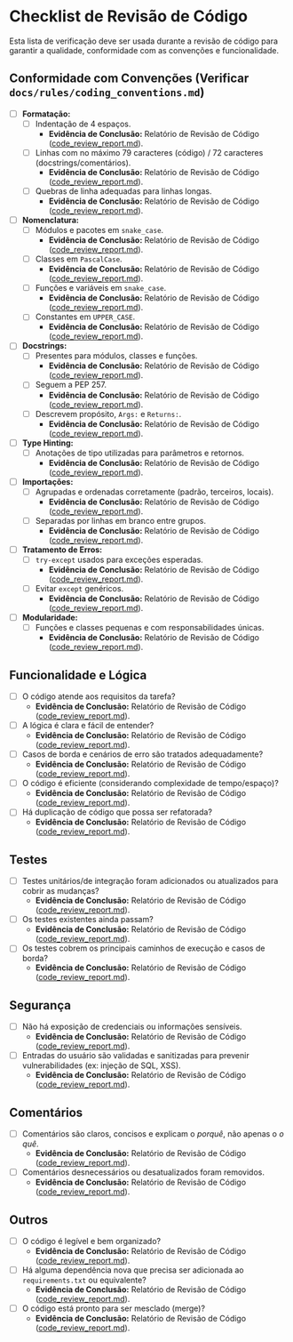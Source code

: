 # Checklist de Revisão de Código

Esta lista de verificação deve ser usada durante a revisão de código para garantir a qualidade, conformidade com as convenções e funcionalidade.

## Conformidade com Convenções (Verificar `docs/rules/coding_conventions.md`)

- [ ] **Formatação:**
    - [ ] Indentação de 4 espaços.
        *   **Evidência de Conclusão:** Relatório de Revisão de Código ([code_review_report.md](code_review_report/2025_07_02_21_00_00/code_review_report.md)).
    - [ ] Linhas com no máximo 79 caracteres (código) / 72 caracteres (docstrings/comentários).
        *   **Evidência de Conclusão:** Relatório de Revisão de Código ([code_review_report.md](code_review_report/2025_07_02_21_00_00/code_review_report.md)).
    - [ ] Quebras de linha adequadas para linhas longas.
        *   **Evidência de Conclusão:** Relatório de Revisão de Código ([code_review_report.md](code_review_report/2025_07_02_21_00_00/code_review_report.md)).
- [ ] **Nomenclatura:**
    - [ ] Módulos e pacotes em `snake_case`.
        *   **Evidência de Conclusão:** Relatório de Revisão de Código ([code_review_report.md](code_review_report/2025_07_02_21_00_00/code_review_report.md)).
    - [ ] Classes em `PascalCase`.
        *   **Evidência de Conclusão:** Relatório de Revisão de Código ([code_review_report.md](code_review_report/2025_07_02_21_00_00/code_review_report.md)).
    - [ ] Funções e variáveis em `snake_case`.
        *   **Evidência de Conclusão:** Relatório de Revisão de Código ([code_review_report.md](code_review_report/2025_07_02_21_00_00/code_review_report.md)).
    - [ ] Constantes em `UPPER_CASE`.
        *   **Evidência de Conclusão:** Relatório de Revisão de Código ([code_review_report.md](code_review_report/2025_07_02_21_00_00/code_review_report.md)).
- [ ] **Docstrings:**
    - [ ] Presentes para módulos, classes e funções.
        *   **Evidência de Conclusão:** Relatório de Revisão de Código ([code_review_report.md](code_review_report/2025_07_02_21_00_00/code_review_report.md)).
    - [ ] Seguem a PEP 257.
        *   **Evidência de Conclusão:** Relatório de Revisão de Código ([code_review_report.md](code_review_report/2025_07_02_21_00_00/code_review_report.md)).
    - [ ] Descrevem propósito, `Args:` e `Returns:`.
        *   **Evidência de Conclusão:** Relatório de Revisão de Código ([code_review_report.md](code_review_report/2025_07_02_21_00_00/code_review_report.md)).
- [ ] **Type Hinting:**
    - [ ] Anotações de tipo utilizadas para parâmetros e retornos.
        *   **Evidência de Conclusão:** Relatório de Revisão de Código ([code_review_report.md](code_review_report/2025_07_02_21_00_00/code_review_report.md)).
- [ ] **Importações:**
    - [ ] Agrupadas e ordenadas corretamente (padrão, terceiros, locais).
        *   **Evidência de Conclusão:** Relatório de Revisão de Código ([code_review_report.md](code_review_report/2025_07_02_21_00_00/code_review_report.md)).
    - [ ] Separadas por linhas em branco entre grupos.
        *   **Evidência de Conclusão:** Relatório de Revisão de Código ([code_review_report.md](code_review_report/2025_07_02_21_00_00/code_review_report.md)).
- [ ] **Tratamento de Erros:**
    - [ ] `try-except` usados para exceções esperadas.
        *   **Evidência de Conclusão:** Relatório de Revisão de Código ([code_review_report.md](code_review_report/2025_07_02_21_00_00/code_review_report.md)).
    - [ ] Evitar `except` genéricos.
        *   **Evidência de Conclusão:** Relatório de Revisão de Código ([code_review_report.md](code_review_report/2025_07_02_21_00_00/code_review_report.md)).
- [ ] **Modularidade:**
    - [ ] Funções e classes pequenas e com responsabilidades únicas.
        *   **Evidência de Conclusão:** Relatório de Revisão de Código ([code_review_report.md](code_review_report/2025_07_02_21_00_00/code_review_report.md)).

## Funcionalidade e Lógica

- [ ] O código atende aos requisitos da tarefa?
    *   **Evidência de Conclusão:** Relatório de Revisão de Código ([code_review_report.md](code_review_report/2025_07_02_21_00_00/code_review_report.md)).
- [ ] A lógica é clara e fácil de entender?
    *   **Evidência de Conclusão:** Relatório de Revisão de Código ([code_review_report.md](code_review_report/2025_07_02_21_00_00/code_review_report.md)).
- [ ] Casos de borda e cenários de erro são tratados adequadamente?
    *   **Evidência de Conclusão:** Relatório de Revisão de Código ([code_review_report.md](code_review_report/2025_07_02_21_00_00/code_review_report.md)).
- [ ] O código é eficiente (considerando complexidade de tempo/espaço)?
    *   **Evidência de Conclusão:** Relatório de Revisão de Código ([code_review_report.md](code_review_report/2025_07_02_21_00_00/code_review_report.md)).
- [ ] Há duplicação de código que possa ser refatorada?
    *   **Evidência de Conclusão:** Relatório de Revisão de Código ([code_review_report.md](code_review_report/2025_07_02_21_00_00/code_review_report.md)).

## Testes

- [ ] Testes unitários/de integração foram adicionados ou atualizados para cobrir as mudanças?
    *   **Evidência de Conclusão:** Relatório de Revisão de Código ([code_review_report.md](code_review_report/2025_07_02_21_00_00/code_review_report.md)).
- [ ] Os testes existentes ainda passam?
    *   **Evidência de Conclusão:** Relatório de Revisão de Código ([code_review_report.md](code_review_report/2025_07_02_21_00_00/code_review_report.md)).
- [ ] Os testes cobrem os principais caminhos de execução e casos de borda?
    *   **Evidência de Conclusão:** Relatório de Revisão de Código ([code_review_report.md](code_review_report/2025_07_02_21_00_00/code_review_report.md)).

## Segurança

- [ ] Não há exposição de credenciais ou informações sensíveis.
    *   **Evidência de Conclusão:** Relatório de Revisão de Código ([code_review_report.md](code_review_report/2025_07_02_21_00_00/code_review_report.md)).
- [ ] Entradas do usuário são validadas e sanitizadas para prevenir vulnerabilidades (ex: injeção de SQL, XSS).
    *   **Evidência de Conclusão:** Relatório de Revisão de Código ([code_review_report.md](code_review_report/2025_07_02_21_00_00/code_review_report.md)).

## Comentários

- [ ] Comentários são claros, concisos e explicam o *porquê*, não apenas o *o quê*.
    *   **Evidência de Conclusão:** Relatório de Revisão de Código ([code_review_report.md](code_review_report/2025_07_02_21_00_00/code_review_report.md)).
- [ ] Comentários desnecessários ou desatualizados foram removidos.
    *   **Evidência de Conclusão:** Relatório de Revisão de Código ([code_review_report.md](code_review_report/2025_07_02_21_00_00/code_review_report.md)).

## Outros

- [ ] O código é legível e bem organizado?
    *   **Evidência de Conclusão:** Relatório de Revisão de Código ([code_review_report.md](code_review_report/2025_07_02_21_00_00/code_review_report.md)).
- [ ] Há alguma dependência nova que precisa ser adicionada ao `requirements.txt` ou equivalente?
    *   **Evidência de Conclusão:** Relatório de Revisão de Código ([code_review_report.md](code_review_report/2025_07_02_21_00_00/code_review_report.md)).
- [ ] O código está pronto para ser mesclado (merge)?
    *   **Evidência de Conclusão:** Relatório de Revisão de Código ([code_review_report.md](code_review_report/2025_07_02_21_00_00/code_review_report.md)).
